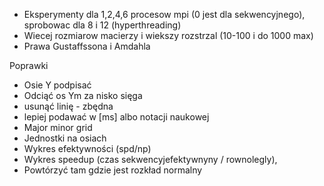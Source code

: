 - Eksperymenty dla 1,2,4,6 procesow mpi (0 jest dla sekwencyjnego), sprobowac dla 8 i 12 (hyperthreading)
- Wiecej rozmiarow macierzy i wiekszy rozstrzal (10-100 i do 1000 max)
- Prawa Gustaffssona i Amdahla

Poprawki
- Osie Y podpisać
- Odciąć os Ym za nisko sięga
- usunąć linię - zbędna
- lepiej podawać w [ms] albo notacji naukowej
- Major minor grid
- Jednostki na osiach
- Wykres efektywności (spd/np)
- Wykres speedup (czas sekwencyjefektywnyny / rownolegly),
- Powtórzyć tam gdzie jest rozkład normalny
